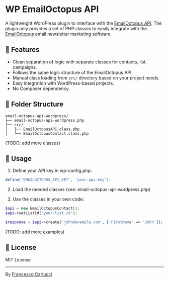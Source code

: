 # WP EmailOctopus API

A lightweight WordPress plugin to interface with the [EmailOctopus API](https://emailoctopus.com/?ali=f2cfd160-1bb7-11f0-b807-6f39ebf2966d). The plugin only provides a set of PHP classes to easily
integrate with the [EmailOctopus](https://emailoctopus.com/?ali=f2cfd160-1bb7-11f0-b807-6f39ebf2966d)
email newsletter marketing software

## 🚀 Features

- Clean separation of logic with separate classes for contacts, list, campaigns.
- Follows the same logic structure of the EmailOctopus API.
- Manual class loading from `src/` directory based on your project needs.
- Easy integration with WordPress-based projects.
- No Composer dependency.

## 📂 Folder Structure

```
email-octopus-api-wordpress/
├── email-octopus-api-wordpress.php
├── src/
│   ├── EmailOctopusAPI.class.php
│   └── EmailOctopusContact.class.php
```

(TODO: add more classes)

## 🧩 Usage

1. Define your API key in wp-config.php:

```php
define('EMAILOCTOPUS_API_KEY', 'your-api-key');
```

2. Load the needed classes (see: email-octopus-api-wordpress.php)

3. Use the classes in your own code:

```php
$api = new EmailOctopusContact();
$api->setListId('your-list-id');

$response = $api->create('john@example.com', ['FirstName' => 'John']);
```

(TODO: add more examples)

## 📃 License

MIT License

___

By [Francesco Carlucci](https://francescocarlucci.com/)

